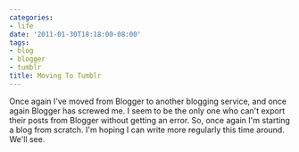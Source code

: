 ```yaml
---
categories:
- life
date: '2011-01-30T18:18:00-08:00'
tags:
- blog
- blogger
- tumblr
title: Moving To Tumblr
---
```


Once again I've moved from Blogger to another blogging service, and once again Blogger has screwed me. I seem to be the only one who can't export their posts from Blogger without getting an error. So, once again I'm starting a blog from scratch. I'm hoping I can write more regularly this time around. We'll see.
